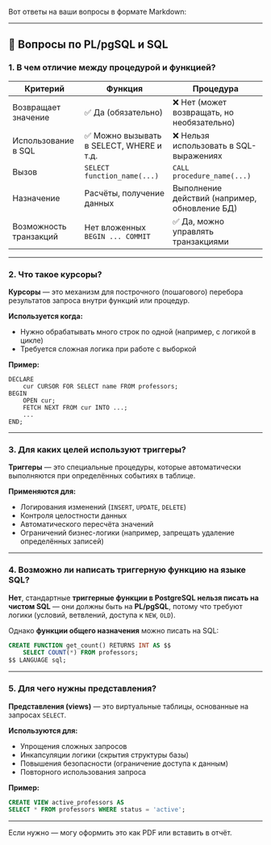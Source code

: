 Вот ответы на ваши вопросы в формате Markdown:

---

## 📌 Вопросы по PL/pgSQL и SQL

### 1. В чем отличие между процедурой и функцией?

| Критерий               | **Функция**                             | **Процедура**                                 |
| ---------------------- | --------------------------------------- | --------------------------------------------- |
| Возвращает значение    | ✅ Да (обязательно)                      | ❌ Нет (может возвращать, но необязательно)    |
| Использование в SQL    | ✅ Можно вызывать в SELECT, WHERE и т.д. | ❌ Нельзя использовать в SQL-выражениях        |
| Вызов                  | `SELECT function_name(...)`             | `CALL procedure_name(...)`                    |
| Назначение             | Расчёты, получение данных               | Выполнение действий (например, обновление БД) |
| Возможность транзакций | Нет вложенных `BEGIN ... COMMIT`        | ✅ Да, можно управлять транзакциями            |

---

### 2. Что такое курсоры?

**Курсоры** — это механизм для построчного (пошагового) перебора результатов запроса внутри функций или процедур.

**Используется когда:**

* Нужно обрабатывать много строк по одной (например, с логикой в цикле)
* Требуется сложная логика при работе с выборкой

**Пример:**

```plpgsql
DECLARE
    cur CURSOR FOR SELECT name FROM professors;
BEGIN
    OPEN cur;
    FETCH NEXT FROM cur INTO ...;
    ...
END;
```

---

### 3. Для каких целей используют триггеры?

**Триггеры** — это специальные процедуры, которые автоматически выполняются при определённых событиях в таблице.

**Применяются для:**

* Логирования изменений (`INSERT`, `UPDATE`, `DELETE`)
* Контроля целостности данных
* Автоматического пересчёта значений
* Ограничений бизнес-логики (например, запрещать удаление определённых записей)

---

### 4. Возможно ли написать триггерную функцию на языке SQL?

**Нет**, стандартные **триггерные функции в PostgreSQL нельзя писать на чистом SQL** — они должны быть на **PL/pgSQL**, потому что требуют логики (условий, ветвлений, доступа к `NEW`, `OLD`).

Однако **функции общего назначения** можно писать на SQL:

```sql
CREATE FUNCTION get_count() RETURNS INT AS $$
    SELECT COUNT(*) FROM professors;
$$ LANGUAGE sql;
```

---

### 5. Для чего нужны представления?

**Представления (views)** — это виртуальные таблицы, основанные на запросах `SELECT`.

**Используются для:**

* Упрощения сложных запросов
* Инкапсуляции логики (скрытия структуры базы)
* Повышения безопасности (ограничение доступа к данным)
* Повторного использования запроса

**Пример:**

```sql
CREATE VIEW active_professors AS
SELECT * FROM professors WHERE status = 'active';
```

---

Если нужно — могу оформить это как PDF или вставить в отчёт.
